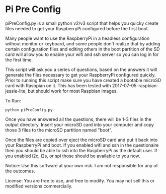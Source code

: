 # Pi Pre Config

piPreConfig.py is a small python v2/v3 script that helps you quicky create files needed to get your RaspberryPi configured before the first boot.

Many people want to use the RaspberryPi in a headless configuration without monitor or keyboard, and some people don't realize that by adding certain configuration files and editing others in the boot partition of the SD card will allow you to enable your wifi and ssh server so you can log in for the first time.

This script will ask you a series of questions, based on the answers it will generate the files necessary to get your RaspberryPi configured quickly.  Prior to running this script make sure you have created a bootable microSD card with Rasbpian on it.  This has been tested with 2017-07-05-raspbian-jessie-lite, but should work for most Raspbian images.

To Run:
```
python piPreConfig.py
```

Once you have answered all the questions, there will be 1-3 files in the output directory.  Insert your microSD card into your computer and copy those 3 files to the microSD partition named "boot".

Once the files are copied over eject the microSD card and put it back into your RaspberryPi and boot.  If you enabled wifi and ssh in the questionaire then you should be able to ssh into the RaspberryPi as the default user.  If you enabled i2c, i2s, or spi those should be available to you now.

Notice:  Use this software at your own risk.  I am not responsible for any of the outcomes.

License: You are free to use, and free to modify.  You may not sell this or modified versions commercially.